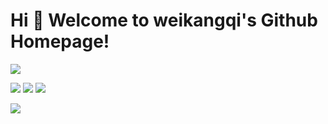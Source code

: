 # Hi 🎉 Welcome to weikangqi's Github Homepage!

<img src="https://readme-typing-svg.herokuapp.com/?lines=Welcome,%20visitor!;Hello%20Github%20World!&font=Roboto" />
<p>
<img src="https://img.shields.io/static/v1?label=Program&message=Python&color=blue"/>
<img src="https://img.shields.io/static/v1?label=Program&message=C&color=blue"/>
<img src="https://visitor-badge.glitch.me/badge?page_id=https://github.com/weikangqi&right_color=red" />
</p>

![](https://github-readme-stats.vercel.app/api?username=weikangqi&show_icons=true&theme=dark&count_private=true)




